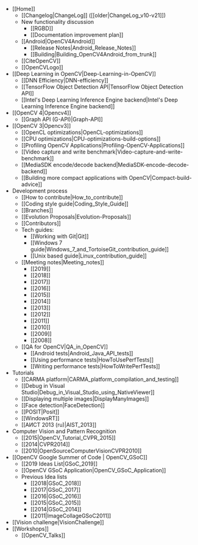- [[Home]]
    - [[Changelog|ChangeLog]] ([[older|ChangeLog_v10-v21]])
    - New functionality discussion
        - [[RGBD]]
        - [[Documentation improvement plan]]
    - [[Android|OpenCV4Android]]
        - [[Release Notes|Android_Release_Notes]]
        - [[Building|Building_OpenCV4Android_from_trunk]]
    - [[CiteOpenCV]]
    - [[OpenCVLogo]]
- [[Deep Learning in OpenCV|Deep-Learning-in-OpenCV]]
    - [[DNN Efficiency|DNN-efficiency]]
    - [[TensorFlow Object Detection API|TensorFlow Object Detection API]]
    - [[Intel's Deep Learning Inference Engine backend|Intel's Deep Learning Inference Engine backend]]
- [[OpenCV 4|Opencv4]]
    - [[Graph API (G-API)|Graph-API]]
- [[OpenCV 3|Opencv3]]
    - [[OpenCL optimizations|OpenCL-optimizations]]
    - [[CPU optimizations|CPU-optimizations-build-options]]
    - [[Profiling OpenCV Applications|Profiling-OpenCV-Applications]]
    - [[Video capture and write benchmark|Video-capture-and-write-benchmark]]
    - [[MediaSDK encode/decode backend|MediaSDK-encode-decode-backend]]
    - [[Building more compact applications with OpenCV|Compact-build-advice]]
- Development process
    - [[How to contribute|How_to_contribute]]
    - [[Coding style guide|Coding_Style_Guide]]
    - [[Branches]]
    - [[Evolution Proposals|Evolution-Proposals]]
    - [[Contributors]]
    - Tech guides:
        - [[Working with Git|Git]]
        - [[Windows 7 guide|Windows_7_and_TortoiseGit_contribution_guide]]
        - [[Unix based guide|Linux_contribution_guide]]
    - [[Meeting notes|Meeting_notes]]
        - [[2019]]
        - [[2018]]
        - [[2017]]
        - [[2016]]
        - [[2015]]
        - [[2014]]
        - [[2013]]
        - [[2012]]
        - [[2011]]
        - [[2010]]
        - [[2009]]
        - [[2008]]
    - [[QA for OpenCV|QA_in_OpenCV]]
        - [[Android tests|Android_Java_API_tests]]
        - [[Using performance tests|HowToUsePerfTests]]
        - [[Writing performance tests|HowToWritePerfTests]]
- Tutorials
    - [[CARMA platform|CARMA_platform_compilation_and_testing]]
    - [[Debug in Visual Studio|Debug_in_Visual_Studio_using_NativeViewer]]
    - [[Displaying multiple images|DisplayManyImages]]
    - [[Face detection|FaceDetection]]
    - [[POSIT|Posit]]
    - [[WindowsRT]]
    - [[АИСТ 2013 (ru)|AIST_2013]]
- Computer Vision and Pattern Recognition
    - [[2015|OpenCV_Tutorial_CVPR_2015]]
    - [[2014|CVPR2014]]
    - [[2010|OpenSourceComputerVisionCVPR2010]]
- [[OpenCV Google Summer of Code | OpenCV_GSoC]]
    - [[2019 Ideas List|GSoC_2019]]
    - [[OpenCV GSoC Application|OpenCV_GSoC_Application]]
    - Previous Idea lists
        - [[2018|GSoC_2018]]
        - [[2017|GSoC_2017]]
        - [[2016|GSoC_2016]]
        - [[2015|GSoC_2015]]
        - [[2014|GSoC_2014]]
        - [[2011|ImageCollageGSoC2011]]
- [[Vision challenge|VisionChallenge]]
- [[Workshops]]
    - [[OpenCV_Talks]]
